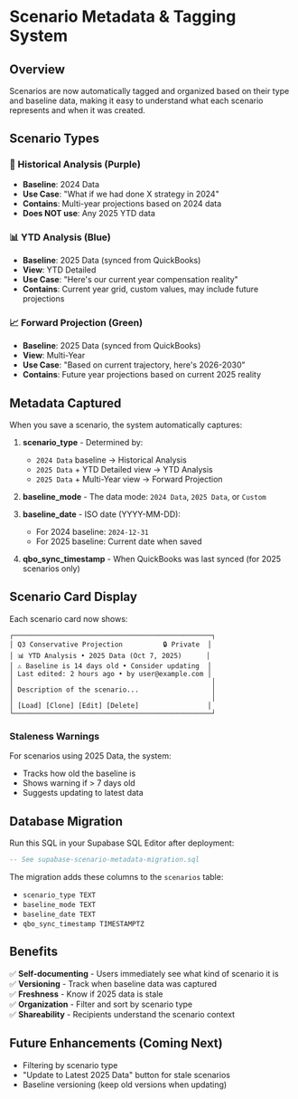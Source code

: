 # Scenario Metadata & Tagging System

## Overview

Scenarios are now automatically tagged and organized based on their type and baseline data, making it easy to understand what each scenario represents and when it was created.

## Scenario Types

### 📅 Historical Analysis (Purple)
- **Baseline**: 2024 Data
- **Use Case**: "What if we had done X strategy in 2024"
- **Contains**: Multi-year projections based on 2024 data
- **Does NOT use**: Any 2025 YTD data

### 📊 YTD Analysis (Blue)
- **Baseline**: 2025 Data (synced from QuickBooks)
- **View**: YTD Detailed
- **Use Case**: "Here's our current year compensation reality"
- **Contains**: Current year grid, custom values, may include future projections

### 📈 Forward Projection (Green)
- **Baseline**: 2025 Data (synced from QuickBooks)
- **View**: Multi-Year
- **Use Case**: "Based on current trajectory, here's 2026-2030"
- **Contains**: Future year projections based on current 2025 reality

## Metadata Captured

When you save a scenario, the system automatically captures:

1. **scenario_type** - Determined by:
   - `2024 Data` baseline → Historical Analysis
   - `2025 Data` + YTD Detailed view → YTD Analysis
   - `2025 Data` + Multi-Year view → Forward Projection

2. **baseline_mode** - The data mode: `2024 Data`, `2025 Data`, or `Custom`

3. **baseline_date** - ISO date (YYYY-MM-DD):
   - For 2024 baseline: `2024-12-31`
   - For 2025 baseline: Current date when saved

4. **qbo_sync_timestamp** - When QuickBooks was last synced (for 2025 scenarios only)

## Scenario Card Display

Each scenario card now shows:

```
┌─────────────────────────────────────────────────┐
│ Q3 Conservative Projection          🔒 Private  │
│ 📊 YTD Analysis • 2025 Data (Oct 7, 2025)      │
│ ⚠️ Baseline is 14 days old • Consider updating  │
│ Last edited: 2 hours ago • by user@example.com │
│                                                 │
│ Description of the scenario...                  │
│                                                 │
│ [Load] [Clone] [Edit] [Delete]                 │
└─────────────────────────────────────────────────┘
```

### Staleness Warnings

For scenarios using 2025 Data, the system:
- Tracks how old the baseline is
- Shows warning if > 7 days old
- Suggests updating to latest data

## Database Migration

Run this SQL in your Supabase SQL Editor after deployment:

```sql
-- See supabase-scenario-metadata-migration.sql
```

The migration adds these columns to the `scenarios` table:
- `scenario_type TEXT`
- `baseline_mode TEXT`
- `baseline_date TEXT`
- `qbo_sync_timestamp TIMESTAMPTZ`

## Benefits

✅ **Self-documenting** - Users immediately see what kind of scenario it is  
✅ **Versioning** - Track when baseline data was captured  
✅ **Freshness** - Know if 2025 data is stale  
✅ **Organization** - Filter and sort by scenario type  
✅ **Shareability** - Recipients understand the scenario context  

## Future Enhancements (Coming Next)

- Filtering by scenario type
- "Update to Latest 2025 Data" button for stale scenarios
- Baseline versioning (keep old versions when updating)
